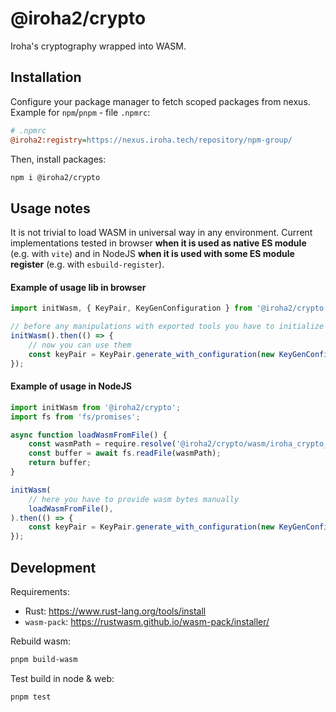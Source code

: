 # @iroha2/crypto

Iroha's cryptography wrapped into WASM.

## Installation

Configure your package manager to fetch scoped packages from nexus. Example for `npm`/`pnpm` - file `.npmrc`:

```ini
# .npmrc
@iroha2:registry=https://nexus.iroha.tech/repository/npm-group/
```

Then, install packages: 

```sh
npm i @iroha2/crypto
```

## Usage notes

It is not trivial to load WASM in universal way in any environment. Current implementations tested in browser **when it is used as native ES module** (e.g. with `vite`) and in NodeJS **when it is used with some ES module register** (e.g. with `esbuild-register`).

#### Example of usage lib in browser

```ts
import initWasm, { KeyPair, KeyGenConfiguration } from '@iroha2/crypto';

// before any manipulations with exported tools you have to initialize wasm
initWasm().then(() => {
    // now you can use them
    const keyPair = KeyPair.generate_with_configuration(new KeyGenConfiguration());
});
```

#### Example of usage in NodeJS

```ts
import initWasm from '@iroha2/crypto';
import fs from 'fs/promises';

async function loadWasmFromFile() {
    const wasmPath = require.resolve('@iroha2/crypto/wasm/iroha_crypto_bg.wasm');
    const buffer = await fs.readFile(wasmPath);
    return buffer;
}

initWasm(
    // here you have to provide wasm bytes manually
    loadWasmFromFile(),
).then(() => {
    const keyPair = KeyPair.generate_with_configuration(new KeyGenConfiguration());
});
```

## Development

Requirements:

-   Rust: https://www.rust-lang.org/tools/install
-   `wasm-pack`: https://rustwasm.github.io/wasm-pack/installer/

Rebuild wasm:

```sh
pnpm build-wasm
```

Test build in node & web:

```sh
pnpm test
```
